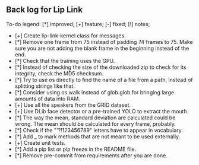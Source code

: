 Back log for Lip Link
----------

To-do legend: [*] improved; [+] feature; [-] fixed; [!] notes;

   - [+] Create lip-link-kernel class for messages.
   - [*] Remove one frame from 75 instead of padding 74 frames to 75. Make sure you are not adding the blank frame in the beginning instead of the end.
   - [*] Check that the training uses the GPU.
   - [*] Instead of checking the size of the downloaded zip to check for its integrity, check the MD5 checksum.
   - [*] Try to use os directly to find the name of a file from a path, instead of splitting strings like that.
   - [*] Consider using os.walk instead of glob.glob for bringing large amounts of data into RAM.
   - [+] Use all the speakers from the GRID dataset.
   - [+] Use DLib face detector or a pre-trained YOLO to extract the mouth.
   - [*] The way the mean, standard deviation are calculated could be wrong. The mean should be calculated for every frame, probably.
   - [*] Check if the "'?!123456789" letters have to appear in vocabulary.
   - [*] Add _ to mark methods that are not meant to be used externally.
   - [+] Create unit tests.
   - [*] Add a pip list or pip freeze in the README file.
   - [*] Remove pre-commit from requirements after you are done.
